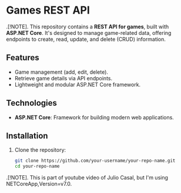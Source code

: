 # Games REST API

.[!NOTE].
This repository contains a **REST API for games**, built with **ASP.NET Core**. It's designed to manage game-related data, offering endpoints to create, read, update, and delete (CRUD) information.

## Features
- Game management (add, edit, delete).
- Retrieve game details via API endpoints.
- Lightweight and modular ASP.NET Core framework.

## Technologies
- **ASP.NET Core**: Framework for building modern web applications.

## Installation

1. Clone the repository:
   ```bash
   git clone https://github.com/your-username/your-repo-name.git
   cd your-repo-name

.[!NOTE].
This is part of youtube video of Julio Casal, but I'm using NETCoreApp,Version=v7.0. 
